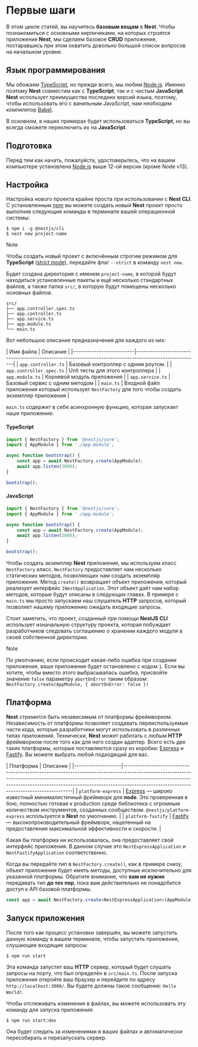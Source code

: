 # Первые шаги

В этом цикле статей, вы научитесь **базовым вещам** в **Nest**. Чтобы познакомиться с основными кирпичиками, на которых
строятся приложения **Nest**, мы сделаем базовое **CRUD** приложение, постаравшись при этом охватить довольно большой
список вопросов на начальном уровне.

## Язык программирования

Мы обожаем [TypeScript](https://www.typescriptlang.org/), но прежде всего, мы любим [Node.js](https://nodejs.org/ru/).
Именно поэтому **Nest** совместим как с **TypeScript**, так и c чистым **JavaScript**. **Nest** использует преимущества
последних версий языка, поэтому, чтобы использовать его с ванильным JavaScript, нам необходим
компилятор [Babel](https://babeljs.io/).

В основном, в наших примерах будет использоваться **TypeScript**, но вы всегда сможете переключить их на **JavaScript**.

## Подготовка

Перед тем как начать, пожалуйста, удостоверьтесь, что на вашем компьютере установлена [Node.js](https://nodejs.org/ru/)
выше 12-ой версии (кроме Node v13).

## Настройка

Настройка нового проекта крайне проста при использовании с **Nest CLI**. С установленным [npm](https://www.npmjs.com/)
вы можете создать новый **Nest** проект просто выполнив следующие команды в терминале вашей операционной системы:

```shell
$ npm i -g @nestjs/cli
$ nest new project-name
```

> [!NOTE]
> Чтобы создать новый проект с включённым строгим режимом для __TypeScript__ ([strict mode](https://www.typescriptlang.org/tsconfig#strict)), передайте флаг `--strict` в команду `nest new`.

Будет создана директория с именем `project-name`, в которой будут находиться установленные пакеты и ещё несколько
стандартных файлов, а также папка `src/`, в которую будут помещены несколько основных файлов.

```
src/
├── app.controller.spec.ts
├── app.controller.ts
├── app.service.ts
├── app.module.ts
└── main.ts
```

Вот небольшое описание предназначения для каждого из них:

[//]: # (@formatter:off)
| Имя файла                | Описание                                                                                               |
|--------------------------|--------------------------------------------------------------------------------------------------------|
| `app.controller.ts`      | Базовый контроллер с одним роутом.                                                                     |
| `app.controller.spec.ts` | Unit тесты для этого контроллера                                                                       |
| `app.module.ts`          | Корневой модуль приложения                                                                             |
| `app.service.ts`         | Базовый сервис с одним методом                                                                         |
| `main.ts`                | Входной файл приложения который использует `NestFactory` для того чтобы создать экземпляр приложения   |

[//]: # (@formatter:on)

`main.ts` содержит в себе асинхронную функцию, которая запускает наше приложение:

<!-- tabs:start -->

#### **TypeScript**

```typescript
import { NestFactory } from '@nestjs/core';
import { AppModule } from './app.module';

async function bootstrap() {
    const app = await NestFactory.create(AppModule);
    await app.listen(3000);
}

bootstrap();
```

#### **JavaScript**

```js
import { NestFactory } from '@nestjs/core';
import { AppModule } from './app.module';

async function bootstrap() {
    const app = await NestFactory.create(AppModule);
    await app.listen(3000);
}

bootstrap();
```

<!-- tabs:end -->

Чтобы создать экземпляр **Nest** приложения, мы используем класс `NestFactory` класс. `NestFactory` предоставляет нам
несколько статических методов, позволяющих нам создать экземпляр приложения. Метод `create()` возвращает объект
приложения, который реализует интерфейс `INestApplication`. Этот объект даёт нам набор методов, которые будут описаны в
следующих главах. В примере с `main.ts` мы просто запускаем наш слушатель **HTTP** запросов, который позволяет нашему
приложению ожидать входящие запросы.

Стоит заметить, что проект, созданный при помощи **NestJS CLI** использует изначальную структуру проекта, которая
побуждает разработчиков следовать соглашению о хранении каждого модуля в своей собственной директории.

> [!NOTE]
> По умолчанию, если происходит какая-либо ошибка при создании приложения, ваше приложение будет остановлено с кодом `1`. Если вы хотите, чтобы вместо этого выбрасывалась ошибка, присвойте значение `false` параметру `abortOnError` таким образом: `NestFactory.create(AppModule, { abortOnError: false })`

## Платформа

**Nest** стремится быть независимым от платформы фреймворком. Независимость от платформы позволяет создавать
переиспользуемые части кода, которые разработчики могут использовать в различных типах приложений. Технически, **Nest**
может работать с любым **HTTP** фреймворком после того как для него создан адаптер. Всего есть две таких платформы,
которые поставляются сразу из коробки: [Express](https://expressjs.com/) и [Fastify](https://www.fastify.io/). Вы можете
выбрать любой подходящий для вас.

[//]: # (@formatter:off)
| Платформа          | Описание                                                                                                                                                                                                                                                                                         |
|--------------------|--------------------------------------------------------------------------------------------------------------------------------------------------------------------------------------------------------------------------------------------------------------------------------------------------|
| `platform-express` | [Express](https://expressjs.com/) — широко известный минималистичный фреймворк для **node**. Это проверенная в бою, полностью готовая к production среде библиотека с огромным количеством инструментов, созданных сообществом. `@nestjs/platform-express` используется в **Nest** по умолчанию. |
| `platform-fastify` | [Fastify](https://www.fastify.io/) — высокопроизводительный фреймворк, нацеленный на предоставление максимальной эффективности и скорости.                                                                                                                                                       |

[//]: # (@formatter:on)

Какая бы платформа ни использовалась, она предоставляет свой интерфейс приложения. В данном случае
это `NestExpressApplication` и `NestFastifyApplication` соответственно.

Когда вы передаёте тип в `NestFactory.create()`, как в примере снизу, объект приложения будет иметь методы, доступные
исключительно для указанной платформы. Обратите внимание, что **вам не нужно** передавать тип **до тех пор**, пока вам
действительно не понадобится доступ к API базовой платформы.

```typescript
const app = await NestFactory.create<NestExpressApplication>(AppModule);
```

## Запуск приложения

После того как процесс установки завершён, вы можете запустить данную команду в вашем терминале, чтобы запустить
приложение, слушающее входящие запросы:

```shell
$ npm run start
```

Эта команда запустит ваш **HTTP** сервер, который будет слушать запросы на порту, что был определён в `src/main.ts`.
После запуска приложения откройте ваш браузер и перейдите по адресу `http://localhost:3000/`. Вы будете должны такое
сообщение: `Hello World!`.

Чтобы отслеживать изменения в файлах, вы можете использовать эту команду для запуска приложения:

```shell
$ npm run start:dev
```

Она будет следить за изменениями в ваших файлах и автоматически пересобирать и перезапускать сервер.
